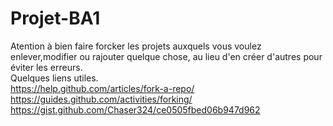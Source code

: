# Projet-BA1
Atention à bien faire forcker les projets auxquels vous voulez enlever,modifier ou rajouter quelque chose, au lieu d'en créer d'autres pour éviter les erreurs.<br />
Quelques liens utiles.<br /> 
https://help.github.com/articles/fork-a-repo/ <br />
https://guides.github.com/activities/forking/ <br />
https://gist.github.com/Chaser324/ce0505fbed06b947d962 <br />

